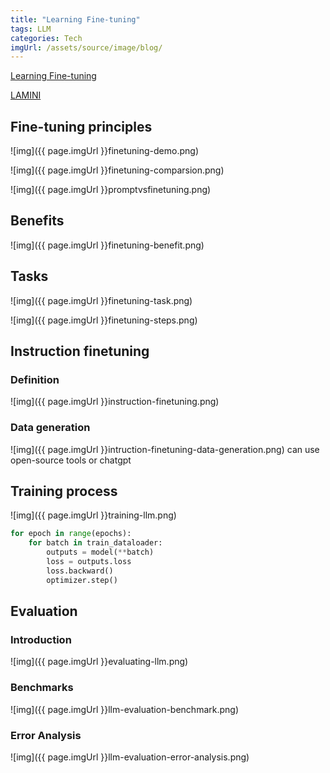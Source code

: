 ```yaml
---
title: "Learning Fine-tuning"
tags: LLM
categories: Tech
imgUrl: /assets/source/image/blog/
---
```


[Learning Fine-tuning](https://learn.deeplearning.ai/courses/finetuning-large-language-models/lesson/1/introduction)

[LAMINI](https://www.lamini.ai/)

## Fine-tuning principles

![img]({{ page.imgUrl }}finetuning-demo.png)

![img]({{ page.imgUrl }}finetuning-comparsion.png)

![img]({{ page.imgUrl }}promptvsfinetuning.png)


## Benefits

![img]({{ page.imgUrl }}finetuning-benefit.png)

## Tasks

![img]({{ page.imgUrl }}finetuning-task.png)

![img]({{ page.imgUrl }}finetuning-steps.png)

## Instruction finetuning


### Definition
![img]({{ page.imgUrl }}instruction-finetuning.png)


### Data generation
![img]({{ page.imgUrl }}intruction-finetuning-data-generation.png)
can use open-source tools or chatgpt

## Training process

![img]({{ page.imgUrl }}training-llm.png)


```python
for epoch in range(epochs):
    for batch in train_dataloader:
        outputs = model(**batch)
        loss = outputs.loss
        loss.backward()
        optimizer.step()
```


## Evaluation

### Introduction

![img]({{ page.imgUrl }}evaluating-llm.png)

### Benchmarks

![img]({{ page.imgUrl }}llm-evaluation-benchmark.png)

### Error Analysis

![img]({{ page.imgUrl }}llm-evaluation-error-analysis.png)

